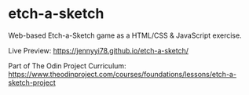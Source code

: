 # etch-a-sketch
Web-based Etch-a-Sketch game as a HTML/CSS & JavaScript exercise. 

Live Preview: https://jennyyi78.github.io/etch-a-sketch/

Part of The Odin Project Curriculum: https://www.theodinproject.com/courses/foundations/lessons/etch-a-sketch-project
